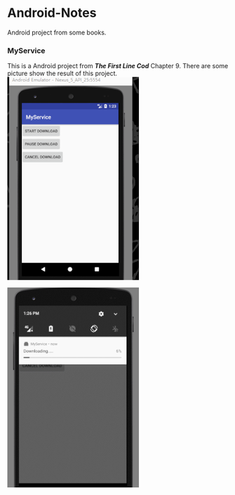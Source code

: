 # Android-Notes
Android project from some books.

### MyService
This is a Android project from  ***The First Line Cod*** Chapter 9.
There are some picture show the result of this project.
<img src="myservice1.gif" width="300px"/>

<img src="myservice2.gif" width="300px"/>
